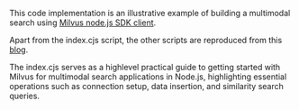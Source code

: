 This code implementation is an illustrative example of building a multimodal search using [Milvus node.js SDK client](https://github.com/milvus-io/milvus-sdk-node).

Apart from the index.cjs script, the other scripts are reproduced from this [blog](https://zilliz.com/blog/getting-started-with-the-milvus-javascript-client).

The index.cjs  serves as a highlevel practical guide to getting started with Milvus for multimodal search applications in Node.js, highlighting essential operations such as connection setup, data insertion, and similarity search queries.